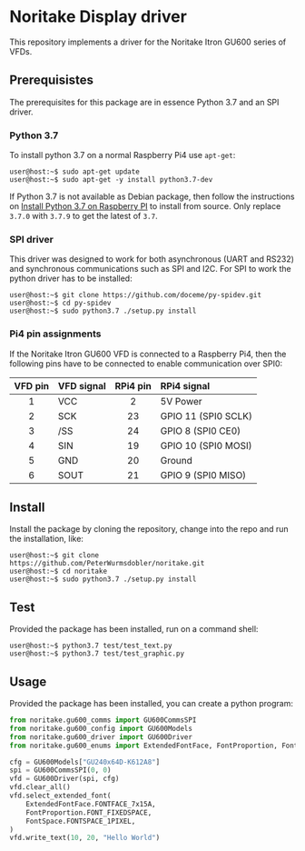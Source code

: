 # Noritake Display driver

This repository implements a driver for the Noritake Itron GU600 series of VFDs.

## Prerequisistes

The prerequisites for this package are in essence Python 3.7 and an SPI driver.

### Python 3.7

To install python 3.7 on a normal Raspberry Pi4 use `apt-get`:

```commandline
user@host:~$ sudo apt-get update
user@host:~$ sudo apt-get -y install python3.7-dev
```

If Python 3.7 is not available as Debian package, then follow the instructions on [Install Python 3.7 on Raspberry PI](https://installvirtual.com/install-python-3-7-on-raspberry-pi/) to install from source. Only replace `3.7.0` with `3.7.9` to get the latest of `3.7`.


### SPI driver

This driver was designed to work for both asynchronous (UART and RS232) and synchronous communications such as SPI and I2C. For SPI to work the python driver has to be installed:

```commandline
user@host:~$ git clone https://github.com/doceme/py-spidev.git
user@host:~$ cd py-spidev
user@host:~$ sudo python3.7 ./setup.py install
```

### Pi4 pin assignments

If the Noritake Itron GU600 VFD is connected to a Raspberry Pi4, then the following pins have to be connected to enable communication over SPI0:

| VFD pin | VFD signal  | RPi4 pin | RPi4 signal          |
| :-----: |:------------| :------: |:---------------------|
|    1    |    VCC      |    2     |  5V Power            |
|    2    |    SCK      |   23     |  GPIO 11 (SPI0 SCLK) |
|    3    |    /SS      |   24     |  GPIO  8 (SPI0 CE0)  |
|    4    |    SIN      |   19     |  GPIO 10 (SPI0 MOSI) |
|    5    |    GND      |   20     |  Ground              |
|    6    |    SOUT     |   21     |  GPIO  9 (SPI0 MISO) |


## Install

Install the package by cloning the repository, change into the repo and run the installation, like:

```commandline
user@host:~$ git clone https://github.com/PeterWurmsdobler/noritake.git
user@host:~$ cd noritake
user@host:~$ sudo python3.7 ./setup.py install
```

## Test

Provided the package has been installed, run on a command shell:

```commandline
user@host:~$ python3.7 test/test_text.py
user@host:~$ python3.7 test/test_graphic.py
```

## Usage

Provided the package has been installed, you can create a python program:

```python
from noritake.gu600_comms import GU600CommsSPI
from noritake.gu600_config import GU600Models
from noritake.gu600_driver import GU600Driver
from noritake.gu600_enums import ExtendedFontFace, FontProportion, FontSpace

cfg = GU600Models["GU240x64D-K612A8"]
spi = GU600CommsSPI(0, 0)
vfd = GU600Driver(spi, cfg)
vfd.clear_all()
vfd.select_extended_font(
    ExtendedFontFace.FONTFACE_7x15A,
    FontProportion.FONT_FIXEDSPACE,
    FontSpace.FONTSPACE_1PIXEL,
)
vfd.write_text(10, 20, "Hello World")
```
